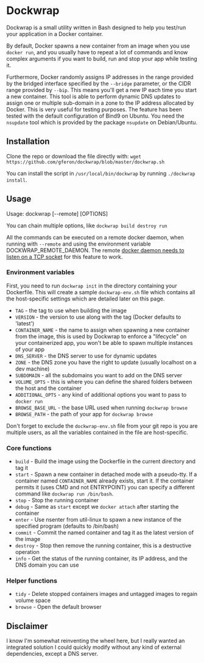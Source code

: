 # Dockwrap
Dockwrap is a small utility written in Bash designed to help you test/run your application in a Docker container.

By default, Docker spawns a new container from an image when you use `docker run`, and you usually have to repeat a lot of commands and know complex arguments if you want to build, run and stop your app while testing it.

Furthermore, Docker randomly assigns IP addresses in the range provided by the bridged interface specified by the `--bridge` parameter, or the CIDR range provided by `--bip`. This means you'll get a new IP each time you start a new container. This tool is able to perform dynamic DNS updates to assign one or multiple sub-domain in a zone to the IP address allocated by Docker. This is very useful for testing purposes. The feature has been tested with the default configuration of Bind9 on Ubuntu. You need the `nsupdate` tool which is provided by the package `nsupdate` on Debian/Ubuntu.

## Installation
Clone the repo or download the file directly with: `wget https://github.com/gferon/dockwrap/blob/master/dockwrap.sh`

You can install the script in `/usr/local/bin/dockwrap` by running `./dockwrap install`.

## Usage
Usage: dockwrap [--remote] [OPTIONS]

You can chain multiple options, like `dockwrap build destroy run`

All the commands can be executed on a remote docker daemon, when running with `--remote` and using
the environment variable DOCKWRAP_REMOTE_DAEMON. The remote [docker daemon needs to listen on a TCP socket](https://docs.docker.com/articles/basics/#bind-docker-to-another-hostport-or-a-unix-socket) for this feature to work.

### Environment variables
First, you need to run `dockwrap init` in the directory containing your Dockerfile. This will create a sample `dockwrap-env.sh` file which contains all the host-specific settings which are detailed later on this page.
* `TAG` - the tag to use when building the image
* `VERSION` - the version to use along with the tag (Docker defaults to 'latest')
* `CONTAINER_NAME` - the name to assign when spawning a new container from the image, this is used by Dockwrap to enforce a "lifecycle" on your containerized app, you won't be able to spawn multiple instances of your app
* `DNS_SERVER` - the DNS server to use for dynamic updates
* `ZONE` - the DNS zone you have the right to update (usually localhost on a dev machine)
* `SUBDOMAIN` - all the subdomains you want to add on the DNS server
* `VOLUME_OPTS` - this is where you can define the shared folders between the host and the container
* `ADDITIONAL_OPTS` - any kind of additional options you want to pass to `docker run`
* `BROWSE_BASE_URL` - the base URL used when running `dockwrap browse`
* `BROWSE_PATH` - the path of your app for `dockwrap browse`

Don't forget to exclude the `dockwrap-env.sh` file from your git repo is you are multiple users, as all the variables contained in the file are host-specific.

### Core functions
* `build` - Build the image using the Dockerfile in the current directory and tag it
* `start` - Spawn a new container in detached mode with a pseudo-tty. If a container named `CONTAINER_NAME` already exists, start it. If the container permits it (uses CMD and not ENTRYPOINT) you can specify a different command like `dockwrap run /bin/bash`.
* `stop` - Stop the running container
* `debug` - Same as `start` except we `docker attach` after starting the container
* `enter` - Use nsenter from util-linux to spawn a new instance of the specified program (defaults to /bin/bash)
* `commit` - Commit the named container and tag it as the latest version of the image
* `destroy` - Stop then remove the running container, this is a destructive operation
* `info` - Get the status of the running container, its IP address, and the DNS domain you can use

### Helper functions
* `tidy` - Delete stopped containers images and untagged images to regain volume space
* `browse` - Open the default browser

## Disclaimer

I know I'm somewhat reinventing the wheel here, but I really wanted an integrated solution I could quickly modify without any kind of external dependencies, except a DNS server.
